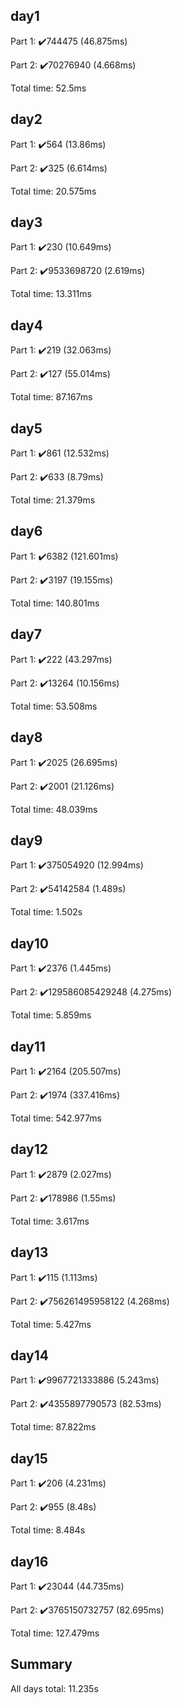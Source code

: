 ## day1 ##
Part 1: :heavy_check_mark:744475 (46.875ms)

Part 2: :heavy_check_mark:70276940 (4.668ms)

Total time: 52.5ms

## day2 ##
Part 1: :heavy_check_mark:564 (13.86ms)

Part 2: :heavy_check_mark:325 (6.614ms)

Total time: 20.575ms

## day3 ##
Part 1: :heavy_check_mark:230 (10.649ms)

Part 2: :heavy_check_mark:9533698720 (2.619ms)

Total time: 13.311ms

## day4 ##
Part 1: :heavy_check_mark:219 (32.063ms)

Part 2: :heavy_check_mark:127 (55.014ms)

Total time: 87.167ms

## day5 ##
Part 1: :heavy_check_mark:861 (12.532ms)

Part 2: :heavy_check_mark:633 (8.79ms)

Total time: 21.379ms

## day6 ##
Part 1: :heavy_check_mark:6382 (121.601ms)

Part 2: :heavy_check_mark:3197 (19.155ms)

Total time: 140.801ms

## day7 ##
Part 1: :heavy_check_mark:222 (43.297ms)

Part 2: :heavy_check_mark:13264 (10.156ms)

Total time: 53.508ms

## day8 ##
Part 1: :heavy_check_mark:2025 (26.695ms)

Part 2: :heavy_check_mark:2001 (21.126ms)

Total time: 48.039ms

## day9 ##
Part 1: :heavy_check_mark:375054920 (12.994ms)

Part 2: :heavy_check_mark:54142584 (1.489s)

Total time: 1.502s

## day10 ##
Part 1: :heavy_check_mark:2376 (1.445ms)

Part 2: :heavy_check_mark:129586085429248 (4.275ms)

Total time: 5.859ms

## day11 ##
Part 1: :heavy_check_mark:2164 (205.507ms)

Part 2: :heavy_check_mark:1974 (337.416ms)

Total time: 542.977ms

## day12 ##
Part 1: :heavy_check_mark:2879 (2.027ms)

Part 2: :heavy_check_mark:178986 (1.55ms)

Total time: 3.617ms

## day13 ##
Part 1: :heavy_check_mark:115 (1.113ms)

Part 2: :heavy_check_mark:756261495958122 (4.268ms)

Total time: 5.427ms

## day14 ##
Part 1: :heavy_check_mark:9967721333886 (5.243ms)

Part 2: :heavy_check_mark:4355897790573 (82.53ms)

Total time: 87.822ms

## day15 ##
Part 1: :heavy_check_mark:206 (4.231ms)

Part 2: :heavy_check_mark:955 (8.48s)

Total time: 8.484s

## day16 ##
Part 1: :heavy_check_mark:23044 (44.735ms)

Part 2: :heavy_check_mark:3765150732757 (82.695ms)

Total time: 127.479ms

## Summary ##
All days total: 11.235s
